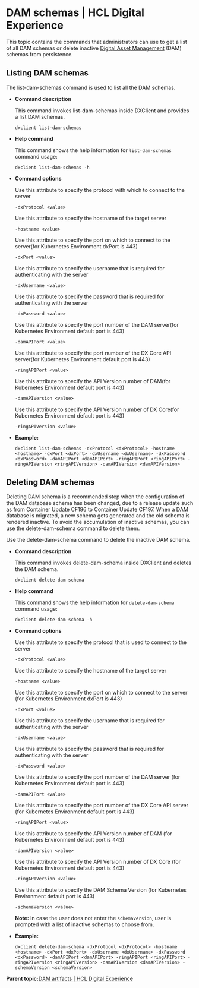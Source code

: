 # DAM schemas \| HCL Digital Experience

This topic contains the commands that administrators can use to get a list of all DAM schemas or delete inactive [Digital Asset Management](../digital_asset_mgmt/digital_asset_mgmt_overview.md) \(DAM\) schemas from persistence.

## Listing DAM schemas

The list-dam-schemas command is used to list all the DAM schemas.

-   **Command description**

    This command invokes list-dam-schemas inside DXClient and provides a list DAM schemas.

    ```
    dxclient list-dam-schemas
    ```

-   **Help command**

    This command shows the help information for `list-dam-schemas` command usage:

    ```
    dxclient list-dam-schemas -h
    ```

-   **Command options**

    Use this attribute to specify the protocol with which to connect to the server

    ```
    -dxProtocol <value>
    ```

    Use this attribute to specify the hostname of the target server

    ```
    -hostname <value>
    ```

    Use this attribute to specify the port on which to connect to the server\(for Kubernetes Environment dxPort is 443\)

    ```
    -dxPort <value>
    ```

    Use this attribute to specify the username that is required for authenticating with the server

    ```
    -dxUsername <value> 
    ```

    Use this attribute to specify the password that is required for authenticating with the server

    ```
    -dxPassword <value>
    ```

    Use this attribute to specify the port number of the DAM server\(for Kubernetes Environment default port is 443\)

    ```
    -damAPIPort <value>
    ```

    Use this attribute to specify the port number of the DX Core API server\(for Kubernetes Environment default port is 443\)

    ```
    -ringAPIPort <value>
    ```

    Use this attribute to specify the API Version number of DAM\(for Kubernetes Environment default port is 443\)

    ```
    -damAPIVersion <value>
    ```

    Use this attribute to specify the API Version number of DX Core\(for Kubernetes Environment default port is 443\)

    ```
    -ringAPIVersion <value>
    ```

-   **Example:**

    ```
    dxclient list-dam-schemas -dxProtocol <dxProtocol> -hostname <hostname> -dxPort <dxPort> -dxUsername <dxUsername> -dxPassword <dxPassword> -damAPIPort <damAPIPort> -ringAPIPort <ringAPIPort> -ringAPIVersion <ringAPIVersion> -damAPIVersion <damAPIVersion>
    ```


## Deleting DAM schemas

Deleting DAM schema is a recommended step when the configuration of the DAM database schema has been changed, due to a release update such as from Container Update CF196 to Container Update CF197. When a DAM database is migrated, a new schema gets generated and the old schema is rendered inactive. To avoid the accumulation of inactive schemas, you can use the delete-dam-schema command to delete them.

Use the delete-dam-schema command to delete the inactive DAM schema.

-   **Command description**

    This command invokes delete-dam-schema inside DXClient and deletes the DAM schema.

    ```
    dxclient delete-dam-schema
    ```

-   **Help command**

    This command shows the help information for `delete-dam-schema` command usage:

    ```
    dxclient delete-dam-schema -h
    ```

-   **Command options**

    Use this attribute to specify the protocol that is used to connect to the server

    ```
    -dxProtocol <value>
    ```

    Use this attribute to specify the hostname of the target server

    ```
    -hostname <value>
    ```

    Use this attribute to specify the port on which to connect to the server \(for Kubernetes Environment dxPort is 443\)

    ```
    -dxPort <value>
    ```

    Use this attribute to specify the username that is required for authenticating with the server

    ```
    -dxUsername <value> 
    ```

    Use this attribute to specify the password that is required for authenticating with the server

    ```
    -dxPassword <value>
    ```

    Use this attribute to specify the port number of the DAM server \(for Kubernetes Environment default port is 443\)

    ```
    -damAPIPort <value>
    ```

    Use this attribute to specify the port number of the DX Core API server \(for Kubernetes Environment default port is 443\)

    ```
    -ringAPIPort <value>
    ```

    Use this attribute to specify the API Version number of DAM \(for Kubernetes Environment default port is 443\)

    ```
    -damAPIVersion <value>
    ```

    Use this attribute to specify the API Version number of DX Core \(for Kubernetes Environment default port is 443\)

    ```
    -ringAPIVersion <value>
    ```

    Use this attribute to specify the DAM Schema Version \(for Kubernetes Environment default port is 443\)

    ```
    -schemaVersion <value>
    ```

    **Note:** In case the user does not enter the `schemaVersion`, user is prompted with a list of inactive schemas to choose from.

-   **Example:**

    ```
    dxclient delete-dam-schema -dxProtocol <dxProtocol> -hostname <hostname> -dxPort <dxPort> -dxUsername <dxUsername> -dxPassword <dxPassword> -damAPIPort <damAPIPort> -ringAPIPort <ringAPIPort> -ringAPIVersion <ringAPIVersion> -damAPIVersion <damAPIVersion> -schemaVersion <schemaVersion>
    ```


**Parent topic:**[DAM artifacts \| HCL Digital Experience](../containerization/dam_artifacts.md)

